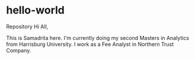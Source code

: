 # hello-world
Repository
Hi All,

This is Samadrita here. I'm currently doing my second Masters in Analytics from Harrisburg University. I work as a Fee Analyst in Northern Trust Company.
